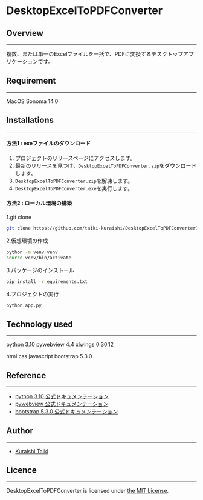 # DesktopExcelToPDFConverter

## Overview
- - -
複数、または単一のExcelファイルを一括で、PDFに変換するデスクトップアプリケーションです。


## Requirement
- - -
MacOS Sonoma 14.0

## Installations
- - -
#### 方法1 : exeファイルのダウンロード
1. プロジェクトのリリースページにアクセスします。
2. 最新のリリースを見つけ、`DesktopExcelToPDFConverter.zip`をダウンロードします。
3. `DesktopExcelToPDFConverter.zip`を解凍します。
4. `DesktopExcelToPDFConverter.exe`を実行します。

#### 方法2 : ローカル環境の構築
1.git clone
```bash
git clone https://github.com/taiki-kuraishi/DesktopExcelToPDFConverterInPython.git
```
2.仮想環境の作成
```bash
python -m venv venv
source venv/bin/activate
```
3.パッケージのインストール
```bash
pip install -r equirements.txt
```
4.プロジェクトの実行
```bash
python app.py
```

## Technology used
- - -
python 3.10
pywebview 4.4
xlwings 0.30.12

html
css
javascript
bootstrap 5.3.0

## Reference
- - -
- [python 3.10 公式ドキュメンテーション](https://docs.python.org/ja/3.10/)
- [pywebview 公式ドキュメンテーション](https://pywebview.flowrl.com/)
- [bootstrap 5.3.0 公式ドキュメンテーション](https://getbootstrap.jp/docs/5.3/getting-started/introduction/)

## Author
- - -
- [Kuraishi Taiki](https://github.com/taiki-kuraishi)

## Licence
- - -
DesktopExcelToPDFConverter is licensed under [the MIT License](https://github.com/taiki-kuraishi/DesktopExcelToPDFConverterInPython/blob/main/LICENSE.txt).

